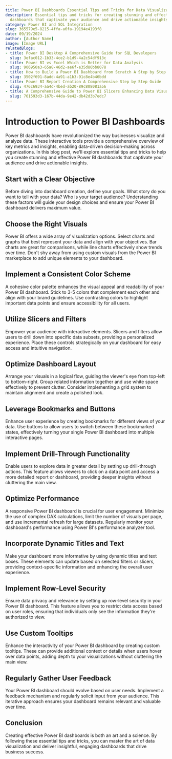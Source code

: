 ```yaml
---
title: Power BI Dashboards Essential Tips and Tricks for Data Visualization Mastery
description: Essential tips and tricks for creating stunning and effective Power BI
  dashboards that captivate your audience and drive actionable insights
category: Power BI and SQL Integration
slug: 365579e5-8215-4ffa-a6fa-19194e4193f8
date: 09/19/2024
author: [Author Name]
image: [Image URL]
relatedBlogs:
- title: Power BI Desktop A Comprehensive Guide for SQL Developers
  slug: 3efac012-1b33-4ce2-b1d9-4a2c54df913c
- title: Power BI vs Excel Which is Better for Data Analysis
  slug: 906950a3-65a8-46d2-ae6f-e35d80bb8078
- title: How to Build a Power BI Dashboard from Scratch A Step by Step Guide
  slug: 3502f691-8add-4a91-a1b3-91c8e4b46bdd
- title: Power BI Report Creation A Comprehensive Step by Step Guide
  slug: 476c6934-aa4d-4bed-ab20-89c808081a56
- title: A Comprehensive Guide to Power BI Slicers Enhancing Data Visualization
  slug: 761593d3-167b-44da-9e42-db42d3b7edc7
---
```


# Introduction to Power BI Dashboards

Power BI dashboards have revolutionized the way businesses visualize and analyze data. These interactive tools provide a comprehensive overview of key metrics and insights, enabling data-driven decision-making across organizations. In this blog post, we'll explore essential tips and tricks to help you create stunning and effective Power BI dashboards that captivate your audience and drive actionable insights.

## Start with a Clear Objective

Before diving into dashboard creation, define your goals. What story do you want to tell with your data? Who is your target audience? Understanding these factors will guide your design choices and ensure your Power BI dashboard delivers maximum value.

## Choose the Right Visuals

Power BI offers a wide array of visualization options. Select charts and graphs that best represent your data and align with your objectives. Bar charts are great for comparisons, while line charts effectively show trends over time. Don't shy away from using custom visuals from the Power BI marketplace to add unique elements to your dashboard.

## Implement a Consistent Color Scheme

A cohesive color palette enhances the visual appeal and readability of your Power BI dashboard. Stick to 3-5 colors that complement each other and align with your brand guidelines. Use contrasting colors to highlight important data points and ensure accessibility for all users.

## Utilize Slicers and Filters

Empower your audience with interactive elements. Slicers and filters allow users to drill down into specific data subsets, providing a personalized experience. Place these controls strategically on your dashboard for easy access and intuitive navigation.

## Optimize Dashboard Layout

Arrange your visuals in a logical flow, guiding the viewer's eye from top-left to bottom-right. Group related information together and use white space effectively to prevent clutter. Consider implementing a grid system to maintain alignment and create a polished look.

## Leverage Bookmarks and Buttons

Enhance user experience by creating bookmarks for different views of your data. Use buttons to allow users to switch between these bookmarked states, effectively turning your single Power BI dashboard into multiple interactive pages.

## Implement Drill-Through Functionality

Enable users to explore data in greater detail by setting up drill-through actions. This feature allows viewers to click on a data point and access a more detailed report or dashboard, providing deeper insights without cluttering the main view.

## Optimize Performance

A responsive Power BI dashboard is crucial for user engagement. Minimize the use of complex DAX calculations, limit the number of visuals per page, and use incremental refresh for large datasets. Regularly monitor your dashboard's performance using Power BI's performance analyzer tool.

## Incorporate Dynamic Titles and Text

Make your dashboard more informative by using dynamic titles and text boxes. These elements can update based on selected filters or slicers, providing context-specific information and enhancing the overall user experience.

## Implement Row-Level Security

Ensure data privacy and relevance by setting up row-level security in your Power BI dashboard. This feature allows you to restrict data access based on user roles, ensuring that individuals only see the information they're authorized to view.

## Use Custom Tooltips

Enhance the interactivity of your Power BI dashboard by creating custom tooltips. These can provide additional context or details when users hover over data points, adding depth to your visualizations without cluttering the main view.

## Regularly Gather User Feedback

Your Power BI dashboard should evolve based on user needs. Implement a feedback mechanism and regularly solicit input from your audience. This iterative approach ensures your dashboard remains relevant and valuable over time.

## Conclusion

Creating effective Power BI dashboards is both an art and a science. By following these essential tips and tricks, you can master the art of data visualization and deliver insightful, engaging dashboards that drive business success.
